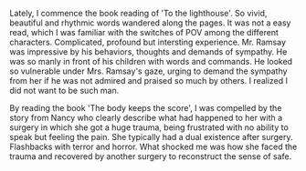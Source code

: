 Lately, I commence the book reading of 'To the lighthouse'. So vivid, beautiful and rhythmic words wandered along the pages. It was not a easy read, which I was familiar with the switches of POV among the different characters. Complicated, profound but intersting experience. Mr. Ramsay was impressive by his behaviors, thoughts and demands of sympathy. He was so manly in front of his children with words and commands. He looked so vulnerable under Mrs. Ramsay's gaze, urging to demand the sympathy from her if he was not admired and praised so much by others. I realized I did not want to be such man.

By reading the book 'The body keeps the score', I was compelled by the story from Nancy who clearly describe what had happened to her with a surgery in which she got a huge trauma, being frustrated with no ability to speak but feeling the pain. She typically had a dual existence after surgery. Flashbacks with terror and horror. What shocked me was how she faced the trauma and recovered by another surgery to reconstruct the sense of safe.